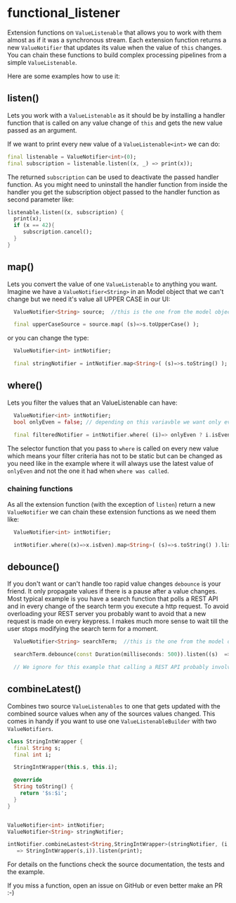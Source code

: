 # functional_listener

Extension functions on `ValueListenable` that allows you to work with them almost as if it was a synchronous stream. Each extension function returns a new `ValueNotifier` that updates its value when the value of `this` changes. You can chain these functions to build complex processing pipelines from a simple `ValueListenable`.

Here are some examples how to use it:

## listen()

Lets you work with a `ValueListenable` as it should be by installing a handler function that is called on any value change of `this` and gets the new value passed as an argument. 

If we want to print every new value of a `ValueListenable<int>` we can do:

```Dart
final listenable = ValueNotifier<int>(0);
final subscription = listenable.listen((x, _) => print(x));
```
The returned `subscription` can be used to deactivate the passed handler function. As you might need to uninstall the handler function from inside the handler 
you get the subscription object passed to the handler function as second parameter like:

```Dart
listenable.listen((x, subscription) {
  print(x);
  if (x == 42){
     subscription.cancel();
  }
}
```

## map()
Lets you convert the value of one `ValueListenable` to anything you want.
Imagine we have a `ValueNotifier<String>` in an Model object that we can't change but we need it's value all UPPER CASE in our UI:

```Dart
  ValueNotifier<String> source;  //this is the one from the model object

  final upperCaseSource = source.map( (s)=>s.toUpperCase() );
``` 

or you can change the type:

```Dart
  ValueNotifier<int> intNotifier;  

  final stringNotifier = intNotifier.map<String>( (s)=>s.toString() );
``` 

## where()

Lets you filter the values that an ValueListenable can have:


```Dart
  ValueNotifier<int> intNotifier;  
  bool onlyEven = false; // depending on this variavble we want only even values or all

  final filteredNotifier = intNotifier.where( (i)=> onlyEven ? i.isEven : i );
``` 

The selector function that you pass to `where` is called on every new value which means your filter criteria has not to be static but can be changed as you need like in the example where it will always use the latest value of `onlyEven` and not the one it had when `where was called`.

### chaining functions
As all the extension function (with the exception of `listen`) return a new `ValueNotifier` we can chain these extension functions as we need them like: 


```Dart
  ValueNotifier<int> intNotifier;  

  intNotifier.where((x)=>x.isEven).map<String>( (s)=>s.toString() ).listen(print);
``` 

## debounce()
If you don't want or can't handle too rapid value changes `debounce` is your friend. It only propagate values if there is a pause after a value changes. Most typical example is you have a search function that polls a REST API and in every change of the search term you execute a http request. To avoid overloading your REST server you probably want to avoid that a new request is made on every keypress. I makes much more sense to wait till the user stops modifying the search term for a moment.


```Dart
  ValueNotifier<String> searchTerm;  //this is the one from the model object

  searchTerm.debounce(const Duration(milliseconds: 500)).listen((s)  => callRestApi(s) );

  // We ignore for this example that calling a REST API probably involves some asynv magic
``` 

## combineLatest()
Combines two source `ValueListenables` to one that gets updated with the combined source values when any of the sources values changed.
This comes in handy if you want to use one `ValueListenableBuilder` with two `ValueNotifiers`.

```Dart
class StringIntWrapper {
  final String s;
  final int i;

  StringIntWrapper(this.s, this.i);

  @override
  String toString() {
    return '$s:$i';
  }
}


ValueNotifier<int> intNotifier;  
ValueNotifier<String> stringNotifier;  

intNotifier.combineLastest<String,StringIntWrapper>(stringNotifier, (i,s)
   => StringIntWrapper(s,i)).listen(print);
```


For details on the functions check the source documentation, the tests and the example. 

If you miss a function, open an issue on GitHub or even better make an PR :-)